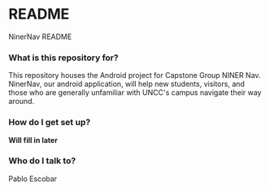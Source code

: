 # README #

NinerNav README

### What is this repository for? ###

This repository houses the Android project for Capstone Group NINER Nav. NinerNav, our android application, will help new students, visitors, and those who are generally unfamiliar with UNCC's campus navigate their way around.

### How do I get set up? ###

**Will fill in later**


### Who do I talk to? ###

Pablo Escobar